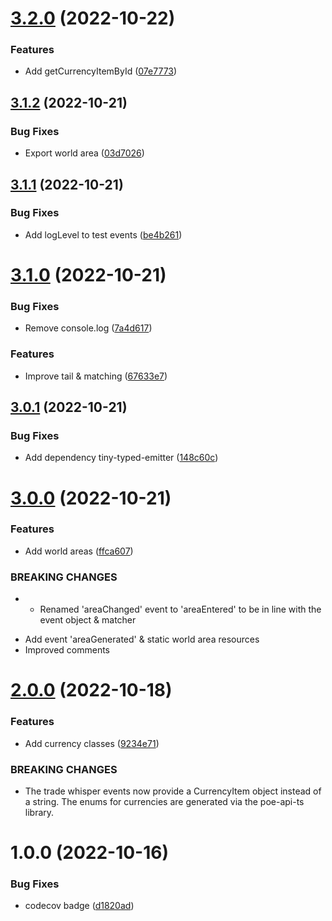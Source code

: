# [3.2.0](https://github.com/moepmoep12/poe-log-events/compare/v3.1.2...v3.2.0) (2022-10-22)


### Features

* Add getCurrencyItemById ([07e7773](https://github.com/moepmoep12/poe-log-events/commit/07e77738e64014a4acd92673ae6820e91f218166))

## [3.1.2](https://github.com/moepmoep12/poe-log-events/compare/v3.1.1...v3.1.2) (2022-10-21)


### Bug Fixes

* Export world area ([03d7026](https://github.com/moepmoep12/poe-log-events/commit/03d7026b410e30718effc8741ace8ed848baacbe))

## [3.1.1](https://github.com/moepmoep12/poe-log-events/compare/v3.1.0...v3.1.1) (2022-10-21)


### Bug Fixes

* Add logLevel to test events ([be4b261](https://github.com/moepmoep12/poe-log-events/commit/be4b261adfd86a2044909f7c0ebd77e92bf7d9fb))

# [3.1.0](https://github.com/moepmoep12/poe-log-events/compare/v3.0.1...v3.1.0) (2022-10-21)


### Bug Fixes

* Remove console.log ([7a4d617](https://github.com/moepmoep12/poe-log-events/commit/7a4d6170376563ed6c26fba4815f323094a79e6b))


### Features

* Improve tail & matching ([67633e7](https://github.com/moepmoep12/poe-log-events/commit/67633e77ef136155e0df1c78402e620c5184eda4))

## [3.0.1](https://github.com/moepmoep12/poe-log-events/compare/v3.0.0...v3.0.1) (2022-10-21)


### Bug Fixes

* Add dependency tiny-typed-emitter ([148c60c](https://github.com/moepmoep12/poe-log-events/commit/148c60c9aac1efc41c1e33dc281854019ba84b14))

# [3.0.0](https://github.com/moepmoep12/poe-log-events/compare/v2.0.0...v3.0.0) (2022-10-21)


### Features

* Add world areas ([ffca607](https://github.com/moepmoep12/poe-log-events/commit/ffca607702b80d47f3add9a5401bc19622ad76d8))


### BREAKING CHANGES

* - Renamed 'areaChanged' event to 'areaEntered' to be in line with the event object & matcher
- Add event 'areaGenerated' & static world area resources
- Improved comments

# [2.0.0](https://github.com/moepmoep12/poe-log-events/compare/v1.0.0...v2.0.0) (2022-10-18)


### Features

* Add currency classes ([9234e71](https://github.com/moepmoep12/poe-log-events/commit/9234e71dd89f9e9f745ea8f59a8ecfbd6a4a24d9))


### BREAKING CHANGES

* The trade whisper events now provide a CurrencyItem object
instead of a string.
The enums for currencies are generated via the poe-api-ts library.

# 1.0.0 (2022-10-16)


### Bug Fixes

* codecov badge ([d1820ad](https://github.com/moepmoep12/poe-log-events/commit/d1820adfaf20592b10edf5ae179d31b585a98c1a))
